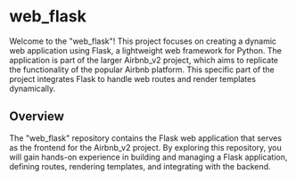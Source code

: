 # web_flask
Welcome to the "web_flask"! This project focuses on creating a dynamic web application using Flask, a lightweight web framework for Python. The application is part of the larger Airbnb_v2 project, which aims to replicate the functionality of the popular Airbnb platform. This specific part of the project integrates Flask to handle web routes and render templates dynamically.

## Overview
The "web_flask" repository contains the Flask web application that serves as the frontend for the Airbnb_v2 project. By exploring this repository, you will gain hands-on experience in building and managing a Flask application, defining routes, rendering templates, and integrating with the backend.
